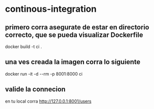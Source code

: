 # continous-integration

## primero corra asegurate de estar en directorio correcto, que se pueda visualizar Dockerfile 
docker build -t ci .

## una ves creada la imagen corra lo siguiente 
docker run -it -d --rm -p 8001:8000 ci 

## valide la connecion
en tu local corra  http://127.0.0.1:8001/users